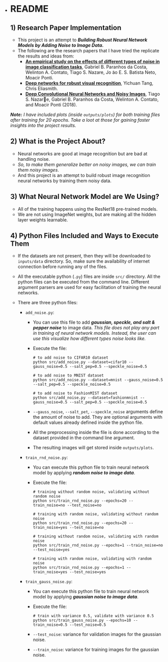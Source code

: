 * # README

  

  ## 1) Research Paper Implementation

  * This project is an attempt to ***Building Robust Neural Network Models by Adding Noise to Image Data.***
  * The following are the research papers that I have tried the replicate the results and ideas from:
    * [**An empirical study on the effects of different types of noise in image classification tasks**](https://arxiv.org/pdf/1609.02781.pdf),  Gabriel B. Paranhos da Costa, Welinton A. Contato, Tiago S. Nazare, Jo ̃ao E. S. Batista Neto, Moacir Ponti.
    * [**Deep networks for robust visual recognition**](http://citeseerx.ist.psu.edu/viewdoc/download?doi=10.1.1.170.1765&rep=rep1&type=pdf), Yichuan Tang, Chris Eliasmith.
    * [**Deep Convolutional Neural Networks and Noisy Images**](https://www.researchgate.net/publication/322915518_Deep_Convolutional_Neural_Networks_and_Noisy_Images), Tiago S. Nazare, Gabriel B. Paranhos da Costa, Welinton A. Contato, and Moacir Ponti (2018).

  

  ***Note:*** *I have included plots (inside `outputs/plots`) for both training files after training for 20 epochs. Take a loot at those for gaining faster insights into the project results.*

  

  ## 2) What is the Project About?

  * Neural networks are good at image recognition but are bad at handling noise. 
  * *So, to make them generalize better on noisy images, we can train them noisy images*.
  * And this project is an attempt to build robust image recognition neural networks by training them noisy data.

  

  ## 3) What Neural Network Model are We Using?

  * All of the training happens using the ResNet18 pre-trained models.
  * We are not using ImageNet weights, but are making all the hidden layer weights learnable.

  

  ## 4) Python Files Included and Ways to Execute Them

  * If the datasets are not present, then they will be downloaded to `inputs/data` directory. So, make sure the availability of internet connection before running any of the files.

  * All the executable python (`.py`) files are inside `src/` directory. All the python files can be executed from the command line. Different argument parsers are used for easy facilitation of training the neural networks.

  * There are three python files:

    * `add_noise.py`:

      * You can use this file to add ***gaussian, speckle, and salt & pepper noise*** to image data. *This file does not play any part in training of neural network models. Instead, the user can use this visualize how different types noise looks like.*

      * Execute the file:

        ```
        # to add noise to CIFAR10 dataset
        python src/add_noise.py --dataset=cifar10 --gauss_noise=0.5 --salt_pep=0.5 --speckle_noise=0.5
        
        # to add noise to MNIST dataset
        python src/add_noise.py --dataset=mnist --gauss_noise=0.5 --salt_pep=0.5 --speckle_noise=0.5
        
        # to add noise to FashionMIST dataset
        python src/add_noise.py --dataset=fashionmnist --gauss_noise=0.5 --salt_pep=0.5 --speckle_noise=0.5
        ```

        

      * `--gauss_noise`, `--salt_pet`, `--speckle_noise` arguments define the amount of noise to add. They are optional arguments with default values already defined inside the python file.

      * All the preprocessing inside the file is done according to the dataset provided in the command line argument.

      * The resulting images will get stored inside `outputs/plots`.

    * `train_rnd_noise.py`:

      * You can execute this python file to train neural network model by applying ***random noise to image data***.

      * Execute the file:

        ```
        # training without random noise, validating without random noise 
        python src/train_rnd_noise.py --epochs=20 --train_noise=no --test_noise=no
        
        # training with random noise, validating without random noise 
        python src/train_rnd_noise.py --epochs=20 --train_noise=yes --test_noise=no
        
        # training without random noise, validating with random noise 
        python src/train_rnd_noise.py --epochs=1 --train_noise=no --test_noise=yes
        
        # training with random noise, validating with random noise 
        python src/train_rnd_noise.py --epochs=1 --train_noise=yes --test_noise=yes
        ```

        

    * `train_gauss_noise.py`:

      * You can execute this python file to train neural network model by applying ***gaussian noise to image data***.

      * Execute the file:

        ```
        # train with variance 0.5, validate with variance 0.5	
        python src/train_gauss_noise.py --epochs=10 --train_noise=0.5 --test_noise=0.5
        ```

        

      * `--test_noise`: variance for validation images for the gaussian noise.

      * `--train_noise`: variance for training images for the gaussian noise.
